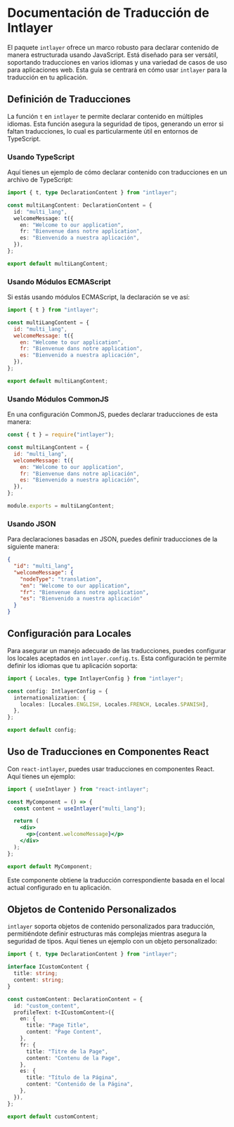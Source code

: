 # Documentación de Traducción de Intlayer

El paquete `intlayer` ofrece un marco robusto para declarar contenido de manera estructurada usando JavaScript. Está diseñado para ser versátil, soportando traducciones en varios idiomas y una variedad de casos de uso para aplicaciones web. Esta guía se centrará en cómo usar `intlayer` para la traducción en tu aplicación.

## Definición de Traducciones

La función `t` en `intlayer` te permite declarar contenido en múltiples idiomas. Esta función asegura la seguridad de tipos, generando un error si faltan traducciones, lo cual es particularmente útil en entornos de TypeScript.

### Usando TypeScript

Aquí tienes un ejemplo de cómo declarar contenido con traducciones en un archivo de TypeScript:

```typescript
import { t, type DeclarationContent } from "intlayer";

const multiLangContent: DeclarationContent = {
  id: "multi_lang",
  welcomeMessage: t({
    en: "Welcome to our application",
    fr: "Bienvenue dans notre application",
    es: "Bienvenido a nuestra aplicación",
  }),
};

export default multiLangContent;
```

### Usando Módulos ECMAScript

Si estás usando módulos ECMAScript, la declaración se ve así:

```javascript
import { t } from "intlayer";

const multiLangContent = {
  id: "multi_lang",
  welcomeMessage: t({
    en: "Welcome to our application",
    fr: "Bienvenue dans notre application",
    es: "Bienvenido a nuestra aplicación",
  }),
};

export default multiLangContent;
```

### Usando Módulos CommonJS

En una configuración CommonJS, puedes declarar traducciones de esta manera:

```javascript
const { t } = require("intlayer");

const multiLangContent = {
  id: "multi_lang",
  welcomeMessage: t({
    en: "Welcome to our application",
    fr: "Bienvenue dans notre aplicación",
    es: "Bienvenido a nuestra aplicación",
  }),
};

module.exports = multiLangContent;
```

### Usando JSON

Para declaraciones basadas en JSON, puedes definir traducciones de la siguiente manera:

```json
{
  "id": "multi_lang",
  "welcomeMessage": {
    "nodeType": "translation",
    "en": "Welcome to our application",
    "fr": "Bienvenue dans notre application",
    "es": "Bienvenido a nuestra aplicación"
  }
}
```

## Configuración para Locales

Para asegurar un manejo adecuado de las traducciones, puedes configurar los locales aceptados en `intlayer.config.ts`. Esta configuración te permite definir los idiomas que tu aplicación soporta:

```typescript
import { Locales, type IntlayerConfig } from "intlayer";

const config: IntlayerConfig = {
  internationalization: {
    locales: [Locales.ENGLISH, Locales.FRENCH, Locales.SPANISH],
  },
};

export default config;
```

## Uso de Traducciones en Componentes React

Con `react-intlayer`, puedes usar traducciones en componentes React. Aquí tienes un ejemplo:

```jsx
import { useIntlayer } from "react-intlayer";

const MyComponent = () => {
  const content = useIntlayer("multi_lang");

  return (
    <div>
      <p>{content.welcomeMessage}</p>
    </div>
  );
};

export default MyComponent;
```

Este componente obtiene la traducción correspondiente basada en el local actual configurado en tu aplicación.

## Objetos de Contenido Personalizados

`intlayer` soporta objetos de contenido personalizados para traducción, permitiéndote definir estructuras más complejas mientras asegura la seguridad de tipos. Aquí tienes un ejemplo con un objeto personalizado:

```typescript
import { t, type DeclarationContent } from "intlayer";

interface ICustomContent {
  title: string;
  content: string;
}

const customContent: DeclarationContent = {
  id: "custom_content",
  profileText: t<ICustomContent>({
    en: {
      title: "Page Title",
      content: "Page Content",
    },
    fr: {
      title: "Titre de la Page",
      content: "Contenu de la Page",
    },
    es: {
      title: "Título de la Página",
      content: "Contenido de la Página",
    },
  }),
};

export default customContent;
```
